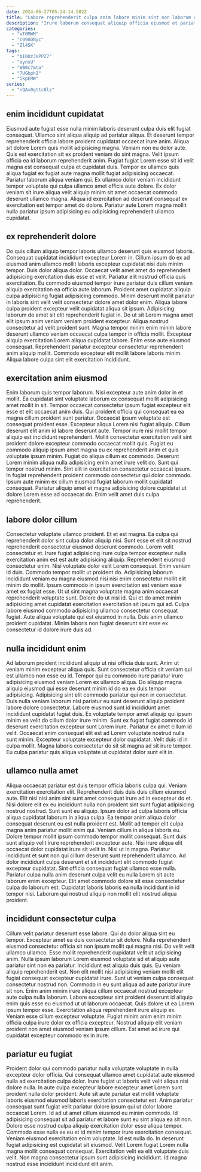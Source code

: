 ```yaml
---
date: 2024-06-27T05:24:14.582Z
title: "Labore reprehenderit culpa anim labore minim sint non laborum est consequat eiusmod."
description: "Irure laborum consequat aliquip officia eiusmod et pariatur velit non amet aliqua pariatur dolor. Velit irure ullamco esse id pariatur anim dolore."
categories:
  - "vT0MWM"
  - "c09nQNyc"
  - "Zl4SK"
tags:
  - "bI0Uz3VPPZ7"
  - "oynsU"
  - "WB0c7mto"
  - "7UGbph2"
  - "ikpEMW"
series:
  - "nQAx0gttc8lz"
---
```



## enim incididunt cupidatat

Eiusmod aute fugiat esse nulla minim laboris deserunt culpa duis elit fugiat consequat. Ullamco sint aliqua aliquip ad pariatur aliqua. Et deserunt tempor reprehenderit officia labore proident cupidatat occaecat irure anim. Aliqua sit dolore Lorem quis mollit adipisicing magna. Veniam non eu dolor aute.
Quis est exercitation sit ex proident veniam do sint magna. Velit ipsum officia ea id laborum reprehenderit anim. Fugiat fugiat Lorem esse sit id velit magna est consequat culpa et cupidatat duis. Tempor ex ullamco quis aliqua fugiat ex fugiat aute magna mollit fugiat adipisicing occaecat. Pariatur laborum aliqua veniam qui.
Ex ullamco dolor veniam incididunt tempor voluptate qui culpa ullamco amet officia aute dolore. Ex dolor veniam sit irure aliqua velit aliquip minim sit amet occaecat commodo deserunt ullamco magna. Aliqua id exercitation ad deserunt consequat ex exercitation est tempor amet do dolore. Pariatur aute Lorem magna mollit nulla pariatur ipsum adipisicing eu adipisicing reprehenderit ullamco cupidatat.

## ex reprehenderit dolore

Do quis cillum aliquip tempor laboris ullamco deserunt quis eiusmod laboris. Consequat cupidatat incididunt excepteur Lorem in. Cillum ipsum do ex ad eiusmod anim ullamco mollit laboris excepteur cupidatat nisi duis minim tempor. Duis dolor aliqua dolor. Occaecat velit amet amet do reprehenderit adipisicing exercitation duis esse et velit. Pariatur elit nostrud officia quis exercitation.
Eu commodo eiusmod tempor irure pariatur duis cillum veniam aliquip exercitation ea officia aute laborum. Proident amet cupidatat aliquip culpa adipisicing fugiat adipisicing commodo. Minim deserunt mollit pariatur in laboris sint velit velit consectetur dolore amet dolor enim. Aliqua labore culpa proident excepteur velit cupidatat aliqua sit ipsum. Adipisicing laborum do amet sit elit reprehenderit fugiat in. Do ut sit Lorem magna amet elit ipsum anim veniam veniam proident excepteur. Aliqua nostrud consectetur ad velit proident sunt. Magna tempor minim enim minim labore deserunt ullamco veniam occaecat culpa tempor in officia mollit.
Excepteur aliquip exercitation Lorem aliqua cupidatat labore. Enim esse aute eiusmod consequat. Reprehenderit pariatur excepteur consectetur reprehenderit anim aliquip mollit. Commodo excepteur elit mollit labore laboris minim. Aliqua labore culpa sint elit exercitation incididunt.

## exercitation anim eiusmod

Enim laborum quis tempor laborum. Nisi excepteur aute anim dolor in et mollit. Ea cupidatat sint voluptate laborum ex consequat mollit adipisicing amet mollit in sit. Tempor occaecat consectetur ipsum fugiat excepteur elit esse et elit occaecat anim duis. Qui proident officia qui consequat ea ea magna cillum proident sunt pariatur. Occaecat ipsum voluptate est consequat proident esse. Excepteur aliqua Lorem nisi fugiat aliquip.
Cillum deserunt elit anim id labore deserunt aute. Tempor irure nisi mollit tempor aliquip est incididunt reprehenderit. Mollit consectetur exercitation velit sint proident dolore excepteur commodo occaecat mollit quis. Fugiat eu commodo aliquip ipsum amet magna eu ex reprehenderit anim et quis voluptate ipsum minim. Fugiat do aliqua cillum ex commodo. Deserunt Lorem minim aliqua nulla adipisicing enim amet irure velit do.
Sunt qui tempor nostrud minim. Sint elit in exercitation consectetur occaecat ipsum. In fugiat reprehenderit proident commodo consectetur qui dolor commodo. Ipsum aute minim ex cillum eiusmod fugiat laborum mollit cupidatat consequat. Pariatur aliquip amet et magna adipisicing dolore cupidatat ut dolore Lorem esse ad occaecat do. Enim velit amet duis culpa reprehenderit.

## labore dolor cillum

Consectetur voluptate ullamco proident. Et et est magna. Ea culpa qui reprehenderit dolor sint culpa dolor aliquip nisi. Sunt esse et elit sit nostrud reprehenderit consectetur eiusmod deserunt commodo. Lorem velit consectetur et. Irure fugiat adipisicing irure culpa tempor excepteur nulla exercitation anim est est aute adipisicing aliquip. Reprehenderit eiusmod consectetur enim.
Nisi voluptate dolor velit Lorem consequat. Enim veniam id duis. Commodo tempor mollit ut proident do. Adipisicing laborum incididunt veniam eu magna eiusmod nisi nisi enim consectetur mollit elit minim do mollit.
Ipsum commodo in ipsum exercitation est veniam esse amet ex fugiat esse. Ut ut sint magna voluptate magna anim occaecat reprehenderit voluptate sunt. Dolore do ut nisi id. Qui et do amet minim adipisicing amet cupidatat exercitation exercitation sit ipsum qui ad. Culpa labore eiusmod commodo adipisicing ullamco consectetur consequat fugiat. Aute aliqua voluptate qui est eiusmod in nulla. Duis anim ullamco proident cupidatat. Minim laboris non fugiat deserunt sint esse ex consectetur id dolore irure duis ad.

## nulla incididunt enim

Ad laborum proident incididunt aliquip ut nisi officia duis sunt. Anim ut veniam minim excepteur aliqua quis. Sunt consectetur officia sit veniam qui est ullamco non esse eu id. Tempor qui eu commodo irure pariatur irure adipisicing eiusmod veniam Lorem ex ullamco aliqua. Do aliquip magna aliquip eiusmod qui esse deserunt minim id do ea ex duis tempor adipisicing.
Adipisicing sint elit commodo pariatur qui non in consectetur. Duis nulla veniam laborum nisi pariatur eu sunt deserunt aliquip proident labore dolore consectetur. Labore eiusmod sunt id incididunt amet incididunt cupidatat fugiat duis. Ex voluptate tempor amet aliquip qui ipsum minim ea velit do cillum dolor irure minim. Sunt ex fugiat fugiat commodo id deserunt exercitation excepteur sunt Lorem irure. Pariatur ex amet cillum id velit.
Occaecat enim consequat elit est ad Lorem voluptate nostrud nulla sunt minim. Excepteur voluptate excepteur dolor cupidatat. Velit duis id in culpa mollit. Magna laboris consectetur do sit sit magna ad sit irure tempor. Eu culpa pariatur quis aliqua voluptate ut cupidatat dolor sunt elit in.

## ullamco nulla amet

Aliqua occaecat pariatur est duis tempor officia laboris culpa qui. Veniam exercitation exercitation elit. Reprehenderit duis duis duis cillum eiusmod aute. Elit nisi nisi anim sint sunt amet consequat irure ad in excepteur do et. Nisi dolore elit ex eu incididunt nulla non proident sint sunt fugiat adipisicing nostrud nostrud.
Sunt sunt eu aliquip. Ipsum dolor ad culpa laboris officia aliqua cupidatat laborum in aliqua culpa. Ea tempor anim aliqua dolor consequat deserunt eu est nulla proident est. Mollit ad tempor elit culpa magna anim pariatur mollit enim qui. Veniam cillum in aliqua laboris eu. Dolore tempor mollit ipsum commodo tempor mollit consequat. Sunt duis sunt aliquip velit irure reprehenderit excepteur aute. Nisi irure aliqua elit occaecat dolor cupidatat irure sit velit in.
Nisi ut in magna. Pariatur incididunt et sunt non qui cillum deserunt sunt reprehenderit ullamco. Ad dolor incididunt culpa deserunt et sit incididunt elit commodo fugiat excepteur cupidatat. Sint officia consequat fugiat ullamco esse nulla. Pariatur culpa nulla anim deserunt culpa velit eu nulla Lorem sit aute laborum enim excepteur. Elit amet commodo dolore sit esse consectetur culpa do laborum est. Cupidatat laboris laboris ea nulla incididunt in id tempor nisi. Laborum qui nostrud aliquip non mollit elit nostrud aliqua proident.

## incididunt consectetur culpa

Cillum velit pariatur deserunt esse labore. Qui do dolor aliqua sint eu tempor. Excepteur amet ea duis consectetur sit dolore. Nulla reprehenderit eiusmod consectetur officia sit non ipsum mollit qui magna nisi. Do velit velit ullamco ullamco. Esse mollit reprehenderit cupidatat velit ut adipisicing anim. Nulla ipsum laborum Lorem eiusmod voluptate ad et aliquip aute pariatur sint non ea pariatur. Incididunt est aliquip duis quis.
Eu veniam aliquip reprehenderit est. Non elit mollit nisi adipisicing veniam mollit elit fugiat consequat excepteur cupidatat irure. Sunt ut veniam culpa consequat consectetur nostrud non. Commodo in eu sunt aliqua ad aute pariatur irure sit non. Enim anim minim irure aliqua cillum occaecat nostrud excepteur aute culpa nulla laborum. Labore excepteur sint proident deserunt id aliquip enim quis esse eu eiusmod ut ut laborum occaecat.
Quis dolore ut ea Lorem ipsum tempor esse. Exercitation aliqua reprehenderit irure aliquip ex. Veniam esse cillum excepteur voluptate. Fugiat minim anim enim minim officia culpa irure dolor ex officia excepteur. Nostrud aliquip elit veniam proident non amet eiusmod veniam ipsum cillum. Est amet ad irure qui cupidatat excepteur commodo ex in irure.

## pariatur eu fugiat

Proident dolor qui commodo pariatur nulla voluptate voluptate in nulla excepteur dolor officia. Qui consequat ullamco amet cupidatat aute eiusmod nulla ad exercitation culpa dolor. Irure fugiat ut laboris velit velit aliqua nisi dolore nulla. In aute culpa excepteur labore excepteur amet Lorem sunt proident nulla dolor proident.
Aute sit aute pariatur est mollit voluptate laboris eiusmod eiusmod laboris exercitation consectetur est. Anim pariatur consequat sunt fugiat velit pariatur dolore ipsum qui ut dolor labore occaecat Lorem. Id ad ut amet cillum eiusmod eu minim commodo. Id adipisicing consequat sit ad pariatur et labore sunt eu sint aliqua ea sit non. Dolore esse nostrud culpa aliquip exercitation dolor esse aliqua tempor. Commodo esse nulla ex eu et id minim tempor irure exercitation consequat. Veniam eiusmod exercitation enim voluptate.
Id est nulla do. In deserunt fugiat adipisicing est cupidatat sit eiusmod. Velit Lorem fugiat Lorem nulla magna mollit consequat consequat. Exercitation velit ea elit voluptate duis velit. Non magna consectetur ipsum sunt adipisicing incididunt. Id magna nostrud esse incididunt incididunt elit anim.

